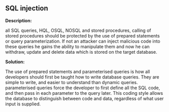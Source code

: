 
SQL injection 
-------

**Description:**

all SQL queries, HQL, OSQL, NOSQL and stored procedures, calling of stored procedures should be 
protected by the use of prepared statements or query parameterization.
If not an attacker can inject malicious code into these queries he gains the ability to 
manipulate them and now he can withdraw, update and delete data which is stored on the 
target database.


**Solution:**

The use of prepared statements and parameterised queries is how all developers should 
first be taught how to write database queries. They are simple to write, and easier to 
understand than dynamic queries. parameterised queries force the developer to first define 
all the SQL code, and then pass in each parameter to the query later. This coding style 
allows the database to distinguish between code and data, regardless of what user input 
is supplied.


